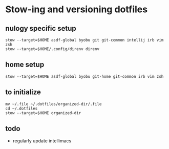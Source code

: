 # Stow-ing and versioning dotfiles

## nulogy specific setup
```shell
stow --target=$HOME asdf-global byobu git git-common intellij irb vim zsh
stow --target=$HOME/.config/direnv direnv
```

## home setup
```shell
stow --target=$HOME asdf-global byobu git-home git-common irb vim zsh
```

## to initialize
```shell
mv ~/.file ~/.dotfiles/organized-dir/.file
cd ~/.dotfiles
stow --target=$HOME organized-dir
```

## todo
- regularly update intellimacs
